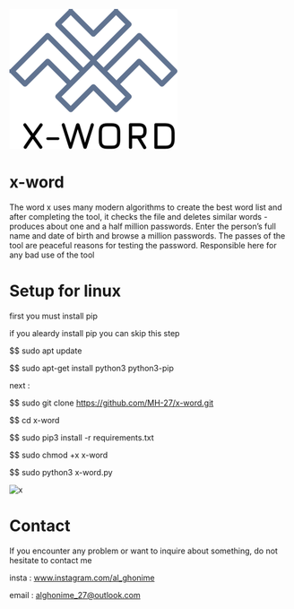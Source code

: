 
![x-word](logo.png)

# x-word
The word x uses 
many modern algorithms
to create the best
word list and after 
completing the tool,
it checks the file
and deletes similar 
words - produces 
about one and a half
million passwords.
Enter the person’s
full name and date of
birth and browse a 
million passwords. The 
passes of the tool 
are peaceful reasons for
testing the password. 
Responsible here for 
any bad use of the tool
# Setup for linux



first you must install pip 

if you aleardy install pip you can skip this step

$$ sudo apt update

$$ sudo apt-get install python3 python3-pip

next :

$$ sudo git clone https://github.com/MH-27/x-word.git

$$ cd x-word

$$ sudo pip3 install -r  requirements.txt

$$ sudo chmod +x x-word

$$ sudo python3 x-word.py

![x](xx.gif)

# Contact
If you encounter any problem or want to inquire about something, do not hesitate to contact me

insta : www.instagram.com/al_ghonime

email : alghonime_27@outlook.com


